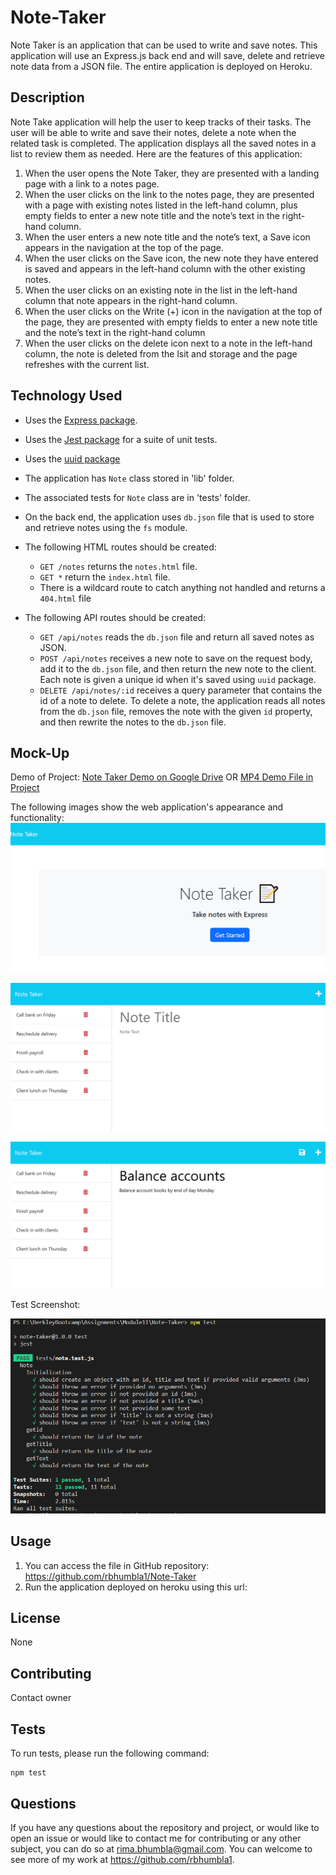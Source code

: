 # Note-Taker
Note Taker is an application that can be used to write and save notes. This application will use an Express.js back end and will save, delete and retrieve note data from a JSON file.  The entire application is deployed on Heroku.

## Description
Note Take application will help the user to keep tracks of their tasks.  The user will be able to write and save their notes, delete a note when the related task is completed.  The application displays all the saved notes in a list to review them as needed.  Here are the features of this application:

1. When the user opens the Note Taker, they are presented with a landing page with a link to a notes page.
2. When the user clicks on the link to the notes page, they are presented with a page with existing notes listed in the left-hand column, plus empty fields to enter a new note title and the note’s text in the right-hand column.
3. When the user enters a new note title and the note’s text, a Save icon appears in the navigation at the top of the page.
4. When the user clicks on the Save icon, the new note they have entered is saved and appears in the left-hand column with the other existing notes.
5. When the user clicks on an existing note in the list in the left-hand column that note appears in the right-hand column.
6. When the user clicks on the Write (+) icon in the navigation at the top of the page, they are presented with empty fields to enter a new note title and the note’s text in the right-hand column
7. When the user clicks on the delete icon next to a note in the left-hand column, the note is deleted from the lsit and storage and the page refreshes with the current list.

## Technology Used

* Uses the [Express package](https://www.npmjs.com/package/express).
* Uses the [Jest package](https://www.npmjs.com/package/jest) for a suite of unit tests.
* Uses the [uuid package](https://www.npmjs.com/package/uuid)

* The application has `Note` class stored in 'lib' folder.
* The associated tests for `Note` class are in 'tests' folder.

* On the back end, the application uses `db.json` file that is used to store and retrieve notes using the `fs` module.
* The following HTML routes should be created:
  * `GET /notes` returns the `notes.html` file.
  * `GET *` return the `index.html` file.
  * There is a wildcard route to catch anything not handled and returns a `404.html` file
* The following API routes should be created:
  * `GET /api/notes` reads the `db.json` file and return all saved notes as JSON.
  * `POST /api/notes` receives a new note to save on the request body, add it to the `db.json` file, and then return the new note to the client. Each note is given a unique id when it's saved using `uuid` package.
  * `DELETE /api/notes/:id` receives a query parameter that contains the id of a note to delete. To delete a note, the application reads all notes from the `db.json` file, removes the note with the given `id` property, and then rewrite the notes to the `db.json` file.


## Mock-Up

Demo of Project: [Note Taker Demo on Google Drive](https://drive.google.com/file/d/1zS6-PRnanHBZPDaURr3w0L2n-qW9iEdV/view?usp=share_link) 
                  OR [MP4 Demo File in Project](./public/assets/images/Note-Taker.mp4)

The following images show the web application's appearance and functionality:
![Landing page](./public/assets/images/mainPage.PNG)

![Existing notes are listed in the left-hand column with empty fields on the right-hand side for the new note’s title and text.](./public/assets/images/notesPage.png)

![Note titled “Balance accounts” reads, “Balance account books by end of day Monday,” with other notes listed on the left.](./public/assets/images/notesPageNewNote.png)

Test Screenshot:

![Test Screenshot](./public/assets/images/Test-Screenshot.PNG)

## Usage
1. You can access the file in GitHub repository: https://github.com/rbhumbla1/Note-Taker
2. Run the application deployed on heroku using this url: 

## License
None

## Contributing

Contact owner

## Tests

  To run tests, please run the following command:
  ```
  npm test
  ```

## Questions

  If you have any questions about the repository and project, or would like to open an issue or would like to contact me for contributing or any other subject, you can do so at rima.bhumbla@gmail.com. You can welcome to see more of my work at https://github.com/rbhumbla1.